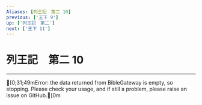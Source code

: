 ```yaml
---
Aliases: [列王記　第二 10]
previous: ['王下 9']
up: ['列王記　第二']
next: ['王下 11']
---
```

# 列王記　第二 10

***
[0;31;49mError: the data returned from BibleGateway is empty, so stopping. Please check your usage, and if still a problem, please raise an issue on GitHub.[0m
